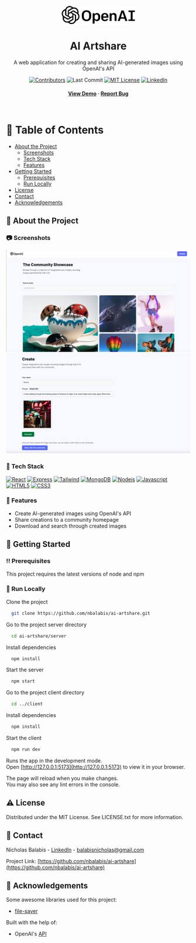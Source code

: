 <div align="center">

  <img src="client/src/assets/logo.svg" alt="logo" width="200" height="auto" />
  <h1>AI Artshare</h1>
  
  <p>
    A web application for creating and sharing AI-generated images using OpenAI's API
  </p>
  
  
<!-- Badges -->

[![Contributors][contributors-shield]][contributors-url]
![Last Commit][lastcommit-shield]
[![MIT License][license-shield]][license-url]
[![LinkedIn][linkedin-shield]][linkedin-url]

<h4>
    <a href="https://ai-artshare.netlify.app">View Demo</a>
  <span> · </span>
    <a href="https://github.com/nbalabis/ai-artshare/issues/">Report Bug</a>
  </h4>
</div>

<br />

<!-- Table of Contents -->

# :notebook_with_decorative_cover: Table of Contents

- [About the Project](#star2-about-the-project)
  - [Screenshots](#camera-screenshots)
  - [Tech Stack](#space_invader-tech-stack)
  - [Features](#dart-features)
- [Getting Started](#toolbox-getting-started)
  - [Prerequisites](#bangbang-prerequisites)
  - [Run Locally](#running-run-locally)
- [License](#warning-license)
- [Contact](#handshake-contact)
- [Acknowledgements](#gem-acknowledgements)

<!-- About the Project -->

## :star2: About the Project

<!-- Screenshots -->

### :camera: Screenshots

<div align="center"> 
  <img src="client/public/screenshots/homepage.png" alt="homepage" />
  <img src="client/public/screenshots/create.png" alt="create post page" />
</div>

<!-- TechStack -->

### :space_invader: Tech Stack

[![React][react.js]][react-url]
[![Express][express.js]][express-url]
[![Tailwind][tailwind.js]][tailwind-url]
[![MongoDB][mongodb.js]][mongodb-url]
[![Nodejs][node.js]][node-url]
[![Javascript][javascript.js]][javascript-url]
[![HTML5][html5.js]][html5-url]
[![CSS3][css3.js]][css3-url]

<!-- Features -->

### :dart: Features

- Create AI-generated images using OpenAI's API
- Share creations to a community homepage
- Download and search through created images

<!-- Getting Started -->

## :toolbox: Getting Started

<!-- Prerequisites -->

### :bangbang: Prerequisites

This project requires the latest versions of node and npm

<!-- Run Locally -->

### :running: Run Locally

Clone the project

```bash
  git clone https://github.com/nbalabis/ai-artshare.git
```

Go to the project server directory

```bash
  cd ai-artshare/server
```

Install dependencies

```bash
  npm install
```

Start the server

```bash
  npm start
```

Go to the project client directory

```bash
  cd ../client
```

Install dependencies

```bash
  npm install
```

Start the client

```bash
  npm run dev
```

Runs the app in the development mode.\
Open [http://127.0.0.1:5173](http://127.0.0.1:5173) to view it in your browser.

The page will reload when you make changes.\
You may also see any lint errors in the console.

<!-- License -->

## :warning: License

Distributed under the MIT License. See LICENSE.txt for more information.

<!-- Contact -->

## :handshake: Contact

Nicholas Balabis - [LinkedIn](https://www.linkedin.com/in/nicholas-balabis-094571153/) - balabisnicholas@gmail.com

Project Link: [https://github.com/nbalabis/ai-artshare](https://github.com/nbalabis/ai-artshare)

<!-- Acknowledgments -->

## :gem: Acknowledgements

Some awesome libraries used for this project:

- [file-saver](https://www.npmjs.com/package/file-saver)

Built with the help of:
 
- OpenAI's [API](https://openai.com)

<!-- MARKDOWN LINKS & IMAGES -->

[linkedin-shield]: https://img.shields.io/badge/-LinkedIn-black.svg?style=for-the-badge&logo=linkedin&colorB=555
[linkedin-url]: https://www.linkedin.com/in/nicholas-balabis-094571153/
[contributors-shield]: https://img.shields.io/github/contributors/nbalabis/ai-artshare.svg?style=for-the-badge
[contributors-url]: https://github.com/nbalabis/ai-artshare/graphs/contributors
[lastcommit-shield]: https://img.shields.io/github/last-commit/nbalabis/ai-artshare.svg?style=for-the-badge
[license-shield]: https://img.shields.io/github/license/nbalabis/ai-artshare.svg?style=for-the-badge
[license-url]: https://github.com/nbalabis/ai-artshare/blob/main/LICENSE
[react.js]: https://img.shields.io/badge/React-20232A?style=for-the-badge&logo=react&logoColor=61DAFB
[react-url]: https://reactjs.org/
[express.js]: https://img.shields.io/badge/Express-FFFFFF?style=for-the-badge&logo=express&logoColor=000000
[express-url]: https://expressjs.com
[tailwind.js]: https://img.shields.io/badge/TailwindCSS-0f172b?style=for-the-badge&logo=tailwindcss&logoColor=06B6D4
[tailwind-url]: https://tailwindcss.com
[mongodb.js]: https://img.shields.io/badge/MongoDB-000000?style=for-the-badge&logo=mongodb&logoColor=47A248
[mongodb-url]: https://www.mongodb.com
[node.js]: https://img.shields.io/badge/Node.js-333333?style=for-the-badge&logo=nodedotjs&logoColor=339933
[node-url]: https://nodejs.org/en
[javascript.js]: https://img.shields.io/badge/JavaScript-0085f2?style=for-the-badge&logo=javascript&logoColor=F7DF1E
[javascript-url]: https://developer.mozilla.org/en-US/docs/Web/JavaScript
[html5.js]: https://img.shields.io/badge/HTML5-E34F26?style=for-the-badge&logo=html5&logoColor=FFFFFF
[html5-url]: https://developer.mozilla.org/en-US/docs/Glossary/HTML5
[css3.js]: https://img.shields.io/badge/CSS3-d8dee3?style=for-the-badge&logo=css3&logoColor=1572B6
[css3-url]: https://developer.mozilla.org/en-US/docs/Web/CSS

